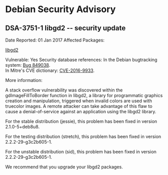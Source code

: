 
Debian Security Advisory
========================


DSA-3751-1 libgd2 -- security update
------------------------------------



Date Reported:
01 Jan 2017
Affected Packages:

[libgd2](https://packages.debian.org/src:libgd2)

Vulnerable:
Yes
Security database references:
In the Debian bugtracking system: [Bug 849038](https://bugs.debian.org/cgi-bin/bugreport.cgi?bug=849038).  
In Mitre's CVE dictionary: [CVE-2016-9933](https://security-tracker.debian.org/tracker/CVE-2016-9933).  

More information:

A stack overflow vulnerability was discovered within the
gdImageFillToBorder function in libgd2, a library for programmatic
graphics creation and manipulation, triggered when invalid colors are
used with truecolor images. A remote attacker can take advantage of this
flaw to cause a denial-of-service against an application using the
libgd2 library.


For the stable distribution (jessie), this problem has been fixed in
version 2.1.0-5+deb8u8.


For the testing distribution (stretch), this problem has been fixed
in version 2.2.2-29-g3c2b605-1.


For the unstable distribution (sid), this problem has been fixed in
version 2.2.2-29-g3c2b605-1.


We recommend that you upgrade your libgd2 packages.





